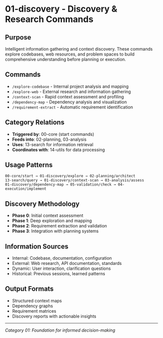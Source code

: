 # 01-discovery - Discovery & Research Commands

## Purpose
Intelligent information gathering and context discovery. These commands explore codebases, web resources, and problem spaces to build comprehensive understanding before planning or execution.

## Commands
- `/explore-codebase` - Internal project analysis and mapping
- `/explore-web` - External research and information gathering
- `/context-scan` - Rapid context assessment and profiling
- `/dependency-map` - Dependency analysis and visualization
- `/requirement-extract` - Automatic requirement identification

## Category Relations
- **Triggered by**: 00-core (start commands)
- **Feeds into**: 02-planning, 03-analysis
- **Uses**: 13-search for information retrieval
- **Coordinates with**: 14-utils for data processing

## Usage Patterns
```
00-core/start → 01-discovery/explore → 02-planning/architect
13-search/query → 01-discovery/context-scan → 03-analysis/assess
01-discovery/dependency-map → 05-validation/check → 04-execution/implement
```

## Discovery Methodology
- **Phase 0**: Initial context assessment
- **Phase 1**: Deep exploration and mapping
- **Phase 2**: Requirement extraction and validation
- **Phase 3**: Integration with planning systems

## Information Sources
- Internal: Codebase, documentation, configuration
- External: Web research, API documentation, standards
- Dynamic: User interaction, clarification questions
- Historical: Previous sessions, learned patterns

## Output Formats
- Structured context maps
- Dependency graphs
- Requirement matrices
- Discovery reports with actionable insights

---
*Category 01: Foundation for informed decision-making*